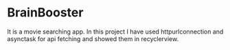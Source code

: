 # BrainBooster
It is a movie searching app. In this project I have used httpurlconnection and asynctask for api fetching and showed them in recyclerview.

